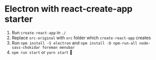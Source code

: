 # Electron with react-create-app starter

1. Run `create-react-app` in `./`
2. Replace `src-original` with `src` folder which `create-react-app` creates
3. Run `npm install -S electron` and `npm install -D npm-run-all node-sass-chokidar foreman menubar`
4. `npm run start` or `yarn start` :tada: